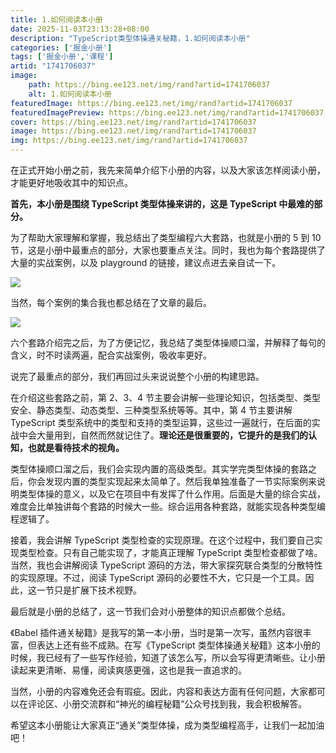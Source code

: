 ```yaml
---
title: 1.如何阅读本小册
date: 2025-11-03T23:13:28+08:00
description: "TypeScript类型体操通关秘籍，1.如何阅读本小册"
categories: ['掘金小册']
tags: ['掘金小册','课程']
artid: "1741706037"
image:
    path: https://bing.ee123.net/img/rand?artid=1741706037
    alt: 1.如何阅读本小册
featuredImage: https://bing.ee123.net/img/rand?artid=1741706037
featuredImagePreview: https://bing.ee123.net/img/rand?artid=1741706037
cover: https://bing.ee123.net/img/rand?artid=1741706037
image: https://bing.ee123.net/img/rand?artid=1741706037
img: https://bing.ee123.net/img/rand?artid=1741706037
---
```


在正式开始小册之前，我先来简单介绍下小册的内容，以及大家该怎样阅读小册，才能更好地吸收其中的知识点。

**首先，本小册是围绕 TypeScript 类型体操来讲的，这是 TypeScript 中最难的部分。**

为了帮助大家理解和掌握，我总结出了类型编程六大套路，也就是小册的 5 到 10 节，这是小册中最重点的部分，大家也要重点关注。同时，我也为每个套路提供了大量的实战案例，以及 playground 的链接，建议点进去亲自试一下。

![](https://p3-juejin.byteimg.com/tos-cn-i-k3u1fbpfcp/83554d4c736c46c3b8b5648cace22a27~tplv-k3u1fbpfcp-watermark.image?)

当然，每个案例的集合我也都总结在了文章的最后。

![](https://p3-juejin.byteimg.com/tos-cn-i-k3u1fbpfcp/a450fddd86db4c609d26e0a2797a5b68~tplv-k3u1fbpfcp-watermark.image?)

六个套路介绍完之后，为了方便记忆，我总结了类型体操顺口溜，并解释了每句的含义，时不时读两遍，配合实战案例，吸收率更好。


说完了最重点的部分，我们再回过头来说说整个小册的构建思路。

在介绍这些套路之前，第 2、3、4 节主要会讲解一些理论知识，包括类型、类型安全、静态类型、动态类型、三种类型系统等等。其中，第 4 节主要讲解 TypeScript 类型系统中的类型和支持的类型运算，这些过一遍就行，在后面的实战中会大量用到，自然而然就记住了。**理论还是很重要的，它提升的是我们的认知，也就是看待技术的视角。**


类型体操顺口溜之后，我们会实现内置的高级类型。其实学完类型体操的套路之后，你会发现内置的类型实现起来太简单了。然后我单独准备了一节实际案例来说明类型体操的意义，以及它在项目中有发挥了什么作用。后面是大量的综合实战，难度会比单独讲每个套路的时候大一些。综合运用各种套路，就能实现各种类型编程逻辑了。

接着，我会讲解 TypeScript 类型检查的实现原理。在这个过程中，我们要自己实现类型检查。只有自己能实现了，才能真正理解 TypeScript 类型检查都做了啥。当然，我也会讲解阅读 TypeScript 源码的方法，带大家探究联合类型的分散特性的实现原理。不过，阅读 TypeScript 源码的必要性不大，它只是一个工具。因此，这一节只是扩展下技术视野。

最后就是小册的总结了，这一节我们会对小册整体的知识点都做个总结。

《Babel 插件通关秘籍》是我写的第一本小册，当时是第一次写，虽然内容很丰富，但表达上还有些不成熟。在写《TypeScript 类型体操通关秘籍》这本小册的时候，我已经有了一些写作经验，知道了该怎么写，所以会写得更清晰些。让小册读起来更清晰、易懂，阅读爽感更强，这也是我一直追求的。

当然，小册的内容难免还会有瑕疵。因此，内容和表达方面有任何问题，大家都可以在评论区、小册交流群和“神光的编程秘籍”公众号找到我，我会积极解答。

希望这本小册能让大家真正“通关”类型体操，成为类型编程高手，让我们一起加油吧！